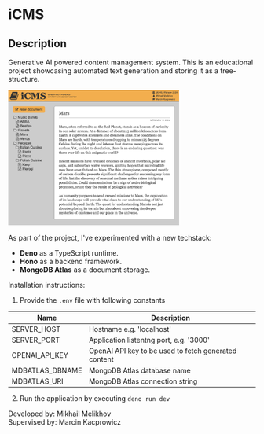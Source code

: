 # iCMS

## Description
Generative AI powered content management system. This is an educational project showcasing automated text generation and storing it as a tree-structure.

<img src="static/screenshot.png" width="69%" />

As part of the project, I've experimented with a new techstack:

- **Deno** as a TypeScript runtime.
- **Hono** as a backend framework.
- **MongoDB Atlas** as a document storage.

Installation instructions:

1. Provide the `.env` file with following constants

| Name |Description|
| - | - |
| SERVER_HOST | Hostname e.g. 'localhost' |
| SERVER_PORT | Application listentng port, e.g. '3000' |
| OPENAI_API_KEY | OpenAI API key to be used to fetch generated content |
| MDBATLAS_DBNAME | MongoDB Atlas database name |
| MDBATLAS_URI | MongoDB Atlas connection string |

2. Run the application by executing `deno run dev`

Developed by: Mikhail Melikhov  
Supervised by: Marcin Kacprowicz
